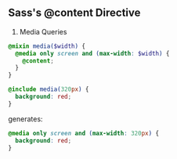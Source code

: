 Sass's @content Directive
---
1. Media Queries
```scss
@mixin media($width) {
  @media only screen and (max-width: $width) {
    @content;
  }
}

@include media(320px) {
  background: red;
}
```
generates:
```scss
@media only screen and (max-width: 320px) {
  background: red;
}
```
